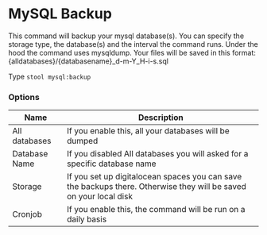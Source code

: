 # MySQL Backup

This command will backup your mysql database(s). You can specify the storage type, the database(s) and the interval the command runs. Under the hood the command uses mysqldump. Your files will be saved in this format: {alldatabases}/{databasename}_d-m-Y_H-i-s.sql

Type `stool mysql:backup`

### Options

|Name|Description|
|---|---|
|All databases|If you enable this, all your databases will be dumped|
|Database Name|If you disabled All databases you will asked for a specific database name|
|Storage|If you set up digitalocean spaces you can save the backups there. Otherwise they will be saved on your local disk|
|Cronjob|If you enable this, the command will be run on a daily basis|